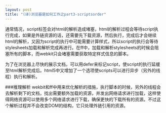 ```yaml
---
layout: post
title: "(译)浏览器是如何工作之part3-scriptsorder"
---
```


通常情况，script标签会对html的解析造成堵塞，html的解析过程会等待script执行完成，如果是外链资源的话，还需要先下载资源，然后执行，完成后才会继续html的解析，又因为script的执行中可能需要计算样式，所以script的执行会等待stylesheets加载和解析完成再进行。在ff中，加载和解析stylesheets的时候会阻塞所有的脚本，而webkit只会堵塞需要获取特定样式信息的脚本。

为了在浏览器上尽快的展示文档，可以用defer来标记script，使script的执行延缓至html解析完成后。html5中又增加了一个选项使scripts可以进行异步（另外的线程）执行和解析。

###推理解析
wekbit和ff中用来优化解析的措施，执行脚本的时候，另外的线程会去解析剩下的文档，找出需要额外加载的资源，并发出网络请求进行加载，这样使得网络资源可以使用多个网络请求进行下载，确保更快的下载所有的资源。不过这个解析过程并不会改变DOM的结构，它只处理外链引用的资源。